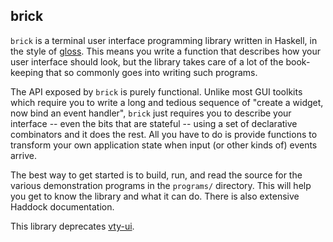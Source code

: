brick
-----

`brick` is a terminal user interface programming
library written in Haskell, in the style of
[gloss](http://hackage.haskell.org/package/gloss). This means you write
a function that describes how your user interface should look, but the
library takes care of a lot of the book-keeping that so commonly goes
into writing such programs.

The API exposed by `brick` is purely functional. Unlike most GUI
toolkits which require you to write a long and tedious sequence of
"create a widget, now bind an event handler", `brick` just requires you
to describe your interface -- even the bits that are stateful -- using
a set of declarative combinators and it does the rest. All you have to
do is provide functions to transform your own application state when
input (or other kinds of) events arrive.

The best way to get started is to build, run, and read the source for
the various demonstration programs in the `programs/` directory. This
will help you get to know the library and what it can do. There is also
extensive Haddock documentation.

This library deprecates [vty-ui](https://github.com/jtdaugherty/vty-ui).
